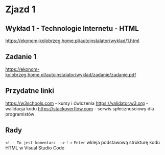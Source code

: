 # Zjazd 1

## Wykład 1 - Technologie Internetu - HTML

<https://ekonom-kolobrzeg.home.pl/autoinstalator/wyklad/1.html>

## Zadanie 1
<https://ekonom-kolobrzeg.home.pl/autoinstalator/wyklad/zadanie/zadanie.pdf>

## Przydatne linki
<https://w3schools.com> - kursy i ćwiczenia 
<https://validator.w3.org> - walidacja kodu 
<https://stackoverflow.com> - serwis spłecznościowy dla programistów 

## Rady
`<!-- To jest komentarz -->` 
`!` + `Enter` wkleja podstawową strukturę kodu HTML w Visual Studio Code
